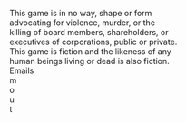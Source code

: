 This game is in no way, shape or form  
advocating for violence, murder, or the   
killing of board members, shareholders, or  
executives of corporations, public or private.  
This game is fiction and the likeness of any  
human beings living or dead is also fiction.  
Emails  
m  
o  
u  
t  